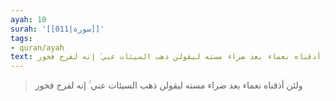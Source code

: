 ```yaml
---
ayah: 10
surah: '[[011|سورة]]'
tags:
- quran/ayah
text: ولئن أذقناه نعماء بعد ضراء مسته ليقولن ذهب السيئات عني ۚ إنه لفرح فخور
---
```

> ولئن أذقناه نعماء بعد ضراء مسته ليقولن ذهب السيئات عني ۚ إنه لفرح فخور
